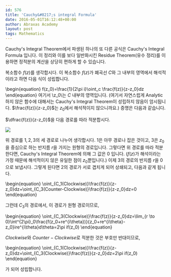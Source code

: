```yaml
---
id: 576
title: 'Cauchy&#8217;s integral Formula'
date: 2016-05-01T16:12:48+00:00
author: Abraxas Academy
layout: post
tags: Mathematics
---
```

Cauchy's Integral Theorem에서 파생된 하나의 또 다른 공식은 Cauchy's Integral Formula 입니다. 이 정리와 이를 보다 일반화시킨 Residue Theorem(유수 정리)를 이용하면 정적분의 계산을 상당히 편하게 할 수 있습니다.

 

복소함수 $f(z)$를 생각합시다. 이 복소함수 $f(z)$가 폐곡선 $C$와 그 내부의 영역에서 해석적이라고 하면 다음 식이 성립합니다.

 

 

\begin{equation}
 f(z_0)=\frac{1}{2\pi i}\oint_c \frac{f(z)}{z-z_0}dz
 \end{equation}
 여기서 \z_0\는 $C$ 내부의 영역입니다. (여기서 자연스럽게 Analytic하지 않은 함수에 대해서는 Cauchy's Integral Theorem이 성립하지 않음이 암시됩니다. $\frac{f(z)}{z-z_0}$는 $z_0$에서 해석적이지 않으니까요.)
 증명은 다음과 같습니다.

 $\dfrac{f(z)}{z-z_0}$을 다음 경로를 따라 적분합시다.

![](https://farm5.staticflickr.com/4750/39764021371_7ddaa6d28c_b.jpg)

  위 경로를 $1,2,3$의 세 경로로 나누어 생각합시다. $1$은 아무 경로나 잡은 것이고, $3$은 $z_0$을 중심으로 하는 반지름 $r$을 가지는 원형의 경로입니다.  그렇다면 위 경로를 따라 적분한다면, Cauchy's Integral Theorem에 의해 그 값은 0 입니다. ($f(z)$가 해석이라는 가정 때문에 해석적이지 않은 유일한 점이 $z_0$뿐입니다.) 이제 $3$의 경로의 반지름 $r$을 $0$으로 보냅시다. 그렇게 된다면 $2$의 경로가 서로 겹치게 되어 상쇄되고, 다음과 같게 됩니다.

 

\begin{equation}
 \oint_{C_1(Clockwise)}\frac{f(z)}{z-z_0}dz+\oint_{C_3(Counter-Clockwise)}\frac{f(z)}{z-z_0}dz=0
 \end{equation}

 

그런데 $C_3$의 경로에서, 이 경로가 원형 경로이므로,

 

 

 

 

\begin{equation}
 \oint_{C_3(Clockwise)}\frac{f(z)}{z-z_0}dz=\lim_{r \to 0}\int^{2\pi}_0\frac{f(z_0+re^{i\theta})}{z_0+re^{i\theta}-z_0}ire^{i\theta}d\theta=2\pi if(z_0)
 \end{equation}

 

$Clockwise$와 $Counter-Clockwise$로 적분한 것은 부호만 반대이므로, 

 

 

\begin{equation}
 \oint_{C_1(Clockwise)}\frac{f(z)}{z-z_0}dz=\oint_{C_3(Clockwise)}\frac{f(z)}{z-z_0}dz=2\pi if(z_0)
 \end{equation}

가 되어 성립합니다.

 